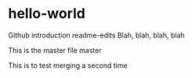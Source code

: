 # hello-world
Github introduction
 readme-edits
Blah, blah, blah, blah

This is the master file
 master

This is to test merging a second time
